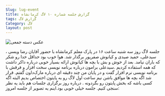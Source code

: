 ```yaml
---
Slug: lug-event
title: گزارش جلسه شماره ۱۰ لاگ کرمانشاه
tags: گزارش لاگ
Category: لاگ
layout: post
---
```


![عکس دسته جمعی](/images/post/20161108_172458.jpg)

جلسه لاگ روز سه شنبه ساعت ۱۶ در پارک معلم کرمانشاه با حضور آقایان رضا ویسی ، سید‌علی، حمید صیدی و کیانوش صفرپور برگذار شد. هوا خوب بود حداقل خدا رو شکر که باران نیامد. بعد از خوش و بش با بچه ها کیانوش ارائه بسیار خوبی درباره داکر داشت که همه استفاده کردیم .سید‌علی برامون درباره برنامه نویسی سخت افزار و فرقش با برنامه نویسی نرم افزار گفت و در پایان من چند دقیقه ای درباره مارک‌داون گفتم. قرار شد اگه بچه ها موافق باشن نیم ساعت اول لاگ رو به پایتون اختصاص بدیم البته اگه کسی باشه که بخش پایتون رو بگردونه . درباره روز برگزاری جلسات هم باید یه نظر سنجی کنیم. جلسه خیلی خوبی بود.اینم یه تصویر از جلسه امروز: 



